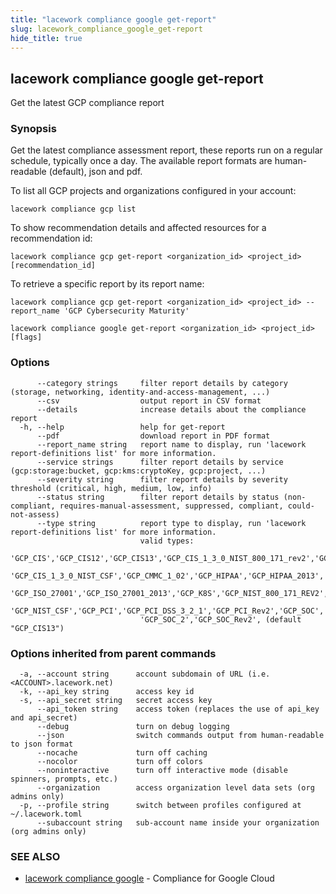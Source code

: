 ```yaml
---
title: "lacework compliance google get-report"
slug: lacework_compliance_google_get-report
hide_title: true
---
```


## lacework compliance google get-report

Get the latest GCP compliance report

### Synopsis

Get the latest compliance assessment report, these reports run on a regular schedule,
typically once a day. The available report formats are human-readable (default), json and pdf.

To list all GCP projects and organizations configured in your account:

    lacework compliance gcp list

To show recommendation details and affected resources for a recommendation id:

    lacework compliance gcp get-report <organization_id> <project_id> [recommendation_id]

To retrieve a specific report by its report name:

    lacework compliance gcp get-report <organization_id> <project_id> --report_name 'GCP Cybersecurity Maturity'


```
lacework compliance google get-report <organization_id> <project_id> [flags]
```

### Options

```
      --category strings     filter report details by category (storage, networking, identity-and-access-management, ...)
      --csv                  output report in CSV format
      --details              increase details about the compliance report
  -h, --help                 help for get-report
      --pdf                  download report in PDF format
      --report_name string   report name to display, run 'lacework report-definitions list' for more information.
      --service strings      filter report details by service (gcp:storage:bucket, gcp:kms:cryptoKey, gcp:project, ...)
      --severity string      filter report details by severity threshold (critical, high, medium, low, info)
      --status string        filter report details by status (non-compliant, requires-manual-assessment, suppressed, compliant, could-not-assess)
      --type string          report type to display, run 'lacework report-definitions list' for more information.
                             valid types:
                             'GCP_CIS','GCP_CIS12','GCP_CIS13','GCP_CIS_1_3_0_NIST_800_171_rev2','GCP_CIS_1_3_0_NIST_800_53_rev5',
                             'GCP_CIS_1_3_0_NIST_CSF','GCP_CMMC_1_02','GCP_HIPAA','GCP_HIPAA_2013','GCP_HIPAA_Rev2',
                             'GCP_ISO_27001','GCP_ISO_27001_2013','GCP_K8S','GCP_NIST_800_171_REV2','GCP_NIST_800_53_REV4',
                             'GCP_NIST_CSF','GCP_PCI','GCP_PCI_DSS_3_2_1','GCP_PCI_Rev2','GCP_SOC',
                             'GCP_SOC_2','GCP_SOC_Rev2', (default "GCP_CIS13")
```

### Options inherited from parent commands

```
  -a, --account string      account subdomain of URL (i.e. <ACCOUNT>.lacework.net)
  -k, --api_key string      access key id
  -s, --api_secret string   secret access key
      --api_token string    access token (replaces the use of api_key and api_secret)
      --debug               turn on debug logging
      --json                switch commands output from human-readable to json format
      --nocache             turn off caching
      --nocolor             turn off colors
      --noninteractive      turn off interactive mode (disable spinners, prompts, etc.)
      --organization        access organization level data sets (org admins only)
  -p, --profile string      switch between profiles configured at ~/.lacework.toml
      --subaccount string   sub-account name inside your organization (org admins only)
```

### SEE ALSO

* [lacework compliance google](lacework_compliance_google.md)	 - Compliance for Google Cloud

